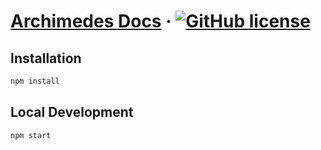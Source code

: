 # [Archimedes Docs](https://archimedesfw.io/) &middot; [![GitHub license](https://img.shields.io/badge/license-MIT-blue.svg)](https://github.com/archimedes-projects/archimedes-docs/blob/master/LICENSE)

## Installation

```bash
npm install
```

## Local Development

```bash
npm start
```

